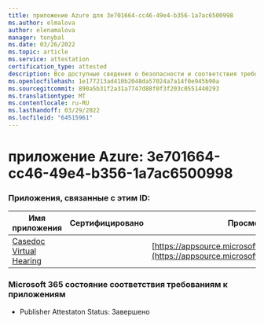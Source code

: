```yaml
---
title: приложение Azure для 3e701664-cc46-49e4-b356-1a7ac6500998
ms.author: elmalova
author: elenamalova
manager: tonybal
ms.date: 03/26/2022
ms.topic: article
ms.service: attestation
certification_type: attested
description: Все доступные сведения о безопасности и соответствия требованиям для 3e701664-cc46-49e4-b356-1a7ac6500998.
ms.openlocfilehash: 1e177213ad410b2048da57024a7a14f0e945b90a
ms.sourcegitcommit: 890a5b31f2a31a7747d88f0f3f203c0551440293
ms.translationtype: MT
ms.contentlocale: ru-RU
ms.lasthandoff: 03/29/2022
ms.locfileid: "64515961"
---
```

# <a name="azure-app-id-3e701664-cc46-49e4-b356-1a7ac6500998"></a>приложение Azure: 3e701664-cc46-49e4-b356-1a7ac6500998


### <a name="apps-associated-with-this-id"></a>Приложения, связанные с этим ID:
| **Имя приложения** | **Сертифицировано** | **Просмотр в AppSource** |
|--------------|---------------|-----------------------|
| [Casedoc Virtual Hearing](../forward/WA200003164.md) |  | [https://appsource.microsoft.com/product/office/WA200003164](https://appsource.microsoft.com/product/office/WA200003164) |

### <a name="microsoft-365-app-compliance-status"></a>Microsoft 365 состояние соответствия требованиям к приложениям
- Publisher Attestaton Status: Завершено
